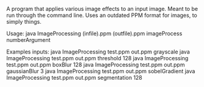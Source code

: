A program that applies various image effects to an input image. Meant to be run through the command line. Uses an outdated PPM format for images, to simply things.

Usage: java ImageProcessing (infile).ppm (outfile).ppm imageProcess numberArgument

Examples inputs:
java ImageProcessing test.ppm out.ppm grayscale
java ImageProcessing test.ppm out.ppm threshold 128
java ImageProcessing test.ppm out.ppm boxBlur 128
java ImageProcessing test.ppm out.ppm gaussianBlur 3
java ImageProcessing test.ppm out.ppm sobelGradient
java ImageProcessing test.ppm out.ppm segmentation 128
